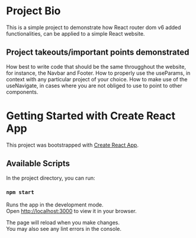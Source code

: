 # Project Bio
This is a simple project to demonstrate how React router dom v6 added functionalities, can be applied to a simple React website.

## Project takeouts/important points demonstrated
How best to write code that should be the same througghout the website, for instance, the Navbar and Footer.
How to properly use the useParams, in context with any particular project of your choice.
How to make use of the useNavigate, in cases where you are not obliged to use <Links> to point to other components.

# Getting Started with Create React App

This project was bootstrapped with [Create React App](https://github.com/facebook/create-react-app).

## Available Scripts

In the project directory, you can run:

### `npm start`

Runs the app in the development mode.\
Open [http://localhost:3000](http://localhost:3000) to view it in your browser.

The page will reload when you make changes.\
You may also see any lint errors in the console.
